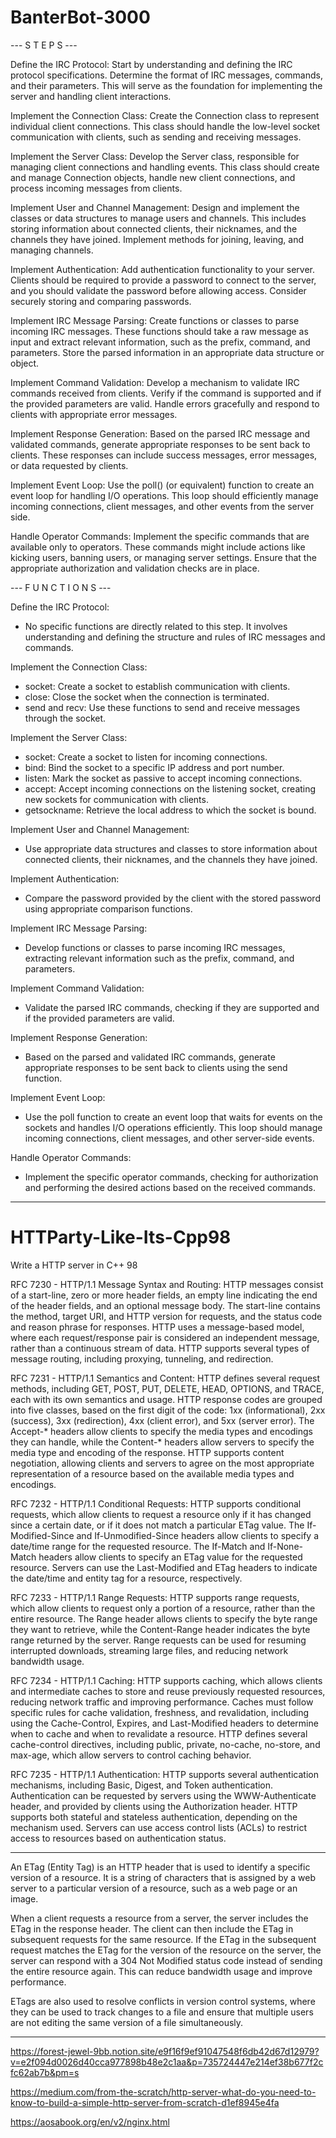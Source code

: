 # BanterBot-3000

--- S T E P S ---

Define the IRC Protocol: Start by understanding and defining the IRC protocol specifications. Determine the format of IRC messages, commands, and their parameters. This will serve as the foundation for implementing the server and handling client interactions.

Implement the Connection Class: Create the Connection class to represent individual client connections. This class should handle the low-level socket communication with clients, such as sending and receiving messages.

Implement the Server Class: Develop the Server class, responsible for managing client connections and handling events. This class should create and manage Connection objects, handle new client connections, and process incoming messages from clients.

Implement User and Channel Management: Design and implement the classes or data structures to manage users and channels. This includes storing information about connected clients, their nicknames, and the channels they have joined. Implement methods for joining, leaving, and managing channels.

Implement Authentication: Add authentication functionality to your server. Clients should be required to provide a password to connect to the server, and you should validate the password before allowing access. Consider securely storing and comparing passwords.

Implement IRC Message Parsing: Create functions or classes to parse incoming IRC messages. These functions should take a raw message as input and extract relevant information, such as the prefix, command, and parameters. Store the parsed information in an appropriate data structure or object.

Implement Command Validation: Develop a mechanism to validate IRC commands received from clients. Verify if the command is supported and if the provided parameters are valid. Handle errors gracefully and respond to clients with appropriate error messages.

Implement Response Generation: Based on the parsed IRC message and validated commands, generate appropriate responses to be sent back to clients. These responses can include success messages, error messages, or data requested by clients.

Implement Event Loop: Use the poll() (or equivalent) function to create an event loop for handling I/O operations. This loop should efficiently manage incoming connections, client messages, and other events from the server side.

Handle Operator Commands: Implement the specific commands that are available only to operators. These commands might include actions like kicking users, banning users, or managing server settings. Ensure that the appropriate authorization and validation checks are in place.

--- F U N C T I O N S ---

Define the IRC Protocol:

- No specific functions are directly related to this step. It involves understanding and defining the structure and rules of IRC messages and commands.

Implement the Connection Class:

- socket: Create a socket to establish communication with clients.
- close: Close the socket when the connection is terminated.
- send and recv: Use these functions to send and receive messages through the socket.

Implement the Server Class:

- socket: Create a socket to listen for incoming connections.
- bind: Bind the socket to a specific IP address and port number.
- listen: Mark the socket as passive to accept incoming connections.
- accept: Accept incoming connections on the listening socket, creating new sockets for communication with clients.
- getsockname: Retrieve the local address to which the socket is bound.

Implement User and Channel Management:

- Use appropriate data structures and classes to store information about connected clients, their nicknames, and the channels they have joined.

Implement Authentication:

- Compare the password provided by the client with the stored password using appropriate comparison functions.

Implement IRC Message Parsing:

- Develop functions or classes to parse incoming IRC messages, extracting relevant information such as the prefix, command, and parameters.

Implement Command Validation:

- Validate the parsed IRC commands, checking if they are supported and if the provided parameters are valid.

Implement Response Generation:

- Based on the parsed and validated IRC commands, generate appropriate responses to be sent back to clients using the send function.

Implement Event Loop:

- Use the poll function to create an event loop that waits for events on the sockets and handles I/O operations efficiently. This loop should manage incoming connections, client messages, and other server-side events.

Handle Operator Commands:

- Implement the specific operator commands, checking for authorization and performing the desired actions based on the received commands.



----------------------

# HTTParty-Like-Its-Cpp98
Write a HTTP server in C++ 98

RFC 7230 - HTTP/1.1 Message Syntax and Routing:
HTTP messages consist of a start-line, zero or more header fields, an empty line indicating the end of the header fields, and an optional message body.
The start-line contains the method, target URI, and HTTP version for requests, and the status code and reason phrase for responses.
HTTP uses a message-based model, where each request/response pair is considered an independent message, rather than a continuous stream of data.
HTTP supports several types of message routing, including proxying, tunneling, and redirection.

RFC 7231 - HTTP/1.1 Semantics and Content:
HTTP defines several request methods, including GET, POST, PUT, DELETE, HEAD, OPTIONS, and TRACE, each with its own semantics and usage.
HTTP response codes are grouped into five classes, based on the first digit of the code: 1xx (informational), 2xx (success), 3xx (redirection), 4xx (client error), and 5xx (server error).
The Accept-* headers allow clients to specify the media types and encodings they can handle, while the Content-* headers allow servers to specify the media type and encoding of the response.
HTTP supports content negotiation, allowing clients and servers to agree on the most appropriate representation of a resource based on the available media types and encodings.

RFC 7232 - HTTP/1.1 Conditional Requests:
HTTP supports conditional requests, which allow clients to request a resource only if it has changed since a certain date, or if it does not match a particular ETag value.
The If-Modified-Since and If-Unmodified-Since headers allow clients to specify a date/time range for the requested resource.
The If-Match and If-None-Match headers allow clients to specify an ETag value for the requested resource.
Servers can use the Last-Modified and ETag headers to indicate the date/time and entity tag for a resource, respectively.

RFC 7233 - HTTP/1.1 Range Requests:
HTTP supports range requests, which allow clients to request only a portion of a resource, rather than the entire resource.
The Range header allows clients to specify the byte range they want to retrieve, while the Content-Range header indicates the byte range returned by the server.
Range requests can be used for resuming interrupted downloads, streaming large files, and reducing network bandwidth usage.

RFC 7234 - HTTP/1.1 Caching:
HTTP supports caching, which allows clients and intermediate caches to store and reuse previously requested resources, reducing network traffic and improving performance.
Caches must follow specific rules for cache validation, freshness, and revalidation, including using the Cache-Control, Expires, and Last-Modified headers to determine when to cache and when to revalidate a resource.
HTTP defines several cache-control directives, including public, private, no-cache, no-store, and max-age, which allow servers to control caching behavior.

RFC 7235 - HTTP/1.1 Authentication:
HTTP supports several authentication mechanisms, including Basic, Digest, and Token authentication.
Authentication can be requested by servers using the WWW-Authenticate header, and provided by clients using the Authorization header.
HTTP supports both stateful and stateless authentication, depending on the mechanism used.
Servers can use access control lists (ACLs) to restrict access to resources based on authentication status.

---

An ETag (Entity Tag) is an HTTP header that is used to identify a specific version of a resource. It is a string of characters that is assigned by a web server to a particular version of a resource, such as a web page or an image.

When a client requests a resource from a server, the server includes the ETag in the response header. The client can then include the ETag in subsequent requests for the same resource. If the ETag in the subsequent request matches the ETag for the version of the resource on the server, the server can respond with a 304 Not Modified status code instead of sending the entire resource again. This can reduce bandwidth usage and improve performance.

ETags are also used to resolve conflicts in version control systems, where they can be used to track changes to a file and ensure that multiple users are not editing the same version of a file simultaneously.

---

https://forest-jewel-9bb.notion.site/e9f16f9ef91047548f6db42d67d12979?v=e2f094d0026d40cca977898b48e2c1aa&p=735724447e214ef38b677f2cfc62ab7b&pm=s

https://medium.com/from-the-scratch/http-server-what-do-you-need-to-know-to-build-a-simple-http-server-from-scratch-d1ef8945e4fa

https://aosabook.org/en/v2/nginx.html
